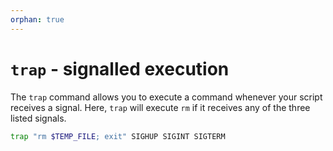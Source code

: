```yaml
---
orphan: true
---
```


# `trap` - signalled execution

The `trap` command allows you to execute a command whenever your script receives a signal. Here, `trap` will execute `rm` if it receives any of the three listed signals.

```bash
trap "rm $TEMP_FILE; exit" SIGHUP SIGINT SIGTERM
```
